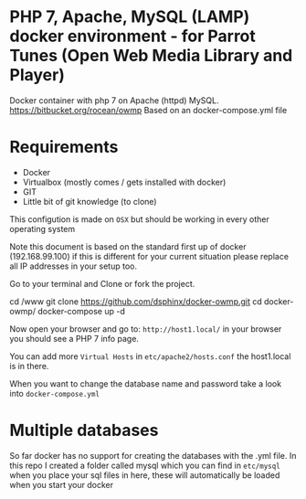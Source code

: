 # PHP 7, Apache, MySQL (LAMP) docker environment  - for Parrot Tunes (Open Web Media Library and Player)


Docker container with php 7 on Apache (httpd) MySQL. https://bitbucket.org/rocean/owmp
Based on an docker-compose.yml file


# Requirements
- Docker
- Virtualbox (mostly comes / gets installed with docker)
- GIT
- Little bit of git knowledge (to clone)

This configution is made on `OSX` but should be working in every other operating system

Note this document is based on the standard first up of docker (192.168.99.100) if this is different for your current situation please replace all IP addresses in your setup too.

Go to your terminal and Clone or fork the project.

cd /www
git clone https://github.com/dsphinx/docker-owmp.git
cd docker-owmp/
docker-compose up -d


Now open your browser and go to: `http://host1.local/`
in your browser you should see a PHP 7 info page. 



You can add more `Virtual Hosts` in `etc/apache2/hosts.conf` the host1.local is in there.

When you want to change the database name and password take a look into `docker-compose.yml`

# Multiple databases
So far docker has no support for creating the databases with the .yml file. In this repo I created a folder called mysql which you can find in `etc/mysql` when you place your sql files in here, these will automatically be loaded when you start your docker
